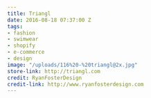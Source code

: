 ```yaml
---
title: Triangl
date: 2016-08-18 07:37:00 Z
tags:
- fashion
- swimwear
- shopify
- e-commerce
- design
image: "/uploads/116%20-%20triangl@2x.jpg"
store-link: http://triangl.com
credit: RyanFosterDesign
credit-link: http://www.ryanfosterdesign.com
---
```


